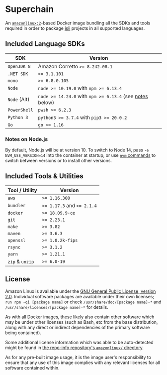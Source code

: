 # Superchain

An [`amazonlinux:2`][al2]-based Docker image bundling all the SDKs and tools
required in order to package [jsii] projects in all supported languages.

[al2]: https://hub.docker.com/_/amazonlinux
[jsii]: https://github.com/aws/jsii

## Included Language SDKs

SDK           | Version
--------------|-------------------------------------------
`OpenJDK 8`   | Amazon Corretto `>= 8.242.08.1`
`.NET SDK`    | `>= 3.1.101`
`mono`        | `>= 6.8.0.105`
`Node`        | `node >= 10.19.0` with `npm >= 6.13.4`
`Node` (Alt)  | `node >= 14.24.0` with `npm >= 6.13.4` (see [notes] below)
`PowerShell`  | `pwsh >= 6.2.3`
`Python 3`    | `python3 >= 3.7.4` with `pip3 >= 20.0.2`
`Go`          | `go >= 1.16`

[notes]: #notes-on-node.js

### Notes on Node.js

By default, Node.js will be at version 10. To switch to Node 14, pass
`-e NVM_USE_VERSION=14` into the container at startup, or use
[`nvm` commands][nvm] to switch between versions or to install other versions.

[nvm]: https://github.com/nvm-sh/nvm

## Included Tools & Utilities

Tool / Utility | Version
---------------|--------------------------------------------
`aws`          | `>= 1.16.300`
`bundler`      | `>= 1.17.3` and `>= 2.1.4`
`docker`       | `>= 18.09.9-ce`
`git`          | `>= 2.23.1`
`make`         | `>= 3.82`
`maven`        | `>= 3.6.3`
`openssl`      | `>= 1.0.2k-fips`
`rsync`        | `>= 3.1.2`
`yarn`         | `>= 1.21.1`
`zip` & `unzip`| `>= 6.0-19`

## License

Amazon Linux is available under the [GNU General Public License, version
2.0][gpl2.0]. Individual software packages are available under their own
licenses; `run rpm -qi [package name]` or check
`/usr/share/doc/[package name]-*` and `/usr/share/licenses/[package name]-*` for
details.

As with all Docker images, these likely also contain other software which may be
under other licenses (such as Bash, etc from the base distribution, along with
any direct or indirect dependencies of the primary software being contained).

Some additional license information which was able to be auto-detected might be
found in [the repo-info repository's `amazonlinux/` directory][repo-info-al2].

As for any pre-built image usage, it is the image user's responsibility to
ensure that any use of this image complies with any relevant licenses for all
software contained within.

[gpl2.0]: https://github.com/aws/amazon-linux-docker-images/blob/master/LICENSE
[repo-info-al2]: https://github.com/docker-library/repo-info/tree/master/repos/amazonlinux
